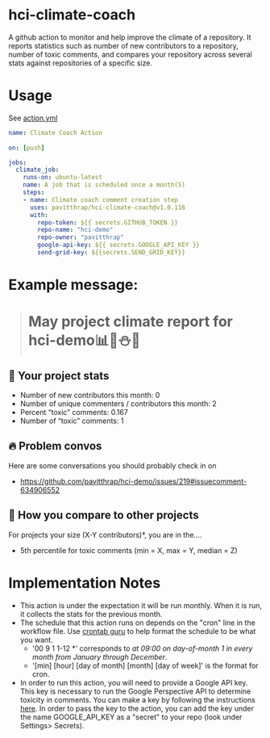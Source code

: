 # hci-climate-coach
A github action to monitor and help improve the climate of a repository. It reports statistics such as number of new contributors to a repository, number of toxic comments, and compares your repository across several stats against repositories of a specific size. 

# Usage

See [action.yml](action.yml)

```yaml
name: Climate Coach Action
  
on: [push]

jobs:
  climate_job:
    runs-on: ubuntu-latest
    name: A job that is scheduled once a month(S)
    steps:
    - name: Climate coach comment creation step
      uses: pavitthrap/hci-climate-coach@v1.0.116
      with:
        repo-token: ${{ secrets.GITHUB_TOKEN }}
        repo-name: "hci-demo"
        repo-owner: "pavitthrap"
        google-api-key: ${{ secrets.GOOGLE_API_KEY }}
        send-grid-key: ${{secrets.SEND_GRID_KEY}}
```


# Example message: 
> # May project climate report for hci-demo📊🐻⛄️🐛
## 🐻 Your project stats
- Number of new contributors this month: 0
- Number of unique commenters / contributors this month: 2
- Percent “toxic” comments: 0.167
- Number of “toxic” comments: 1
## 🔥 Problem convos
Here are some conversations you should probably check in on
- https://github.com/pavitthrap/hci-demo/issues/219#issuecomment-634906552
## 🐛 How you compare to other projects
For projects your size (X-Y contributors)*, you are in the….
- 5th percentile for toxic comments (min = X, max = Y, median = Z)

# Implementation Notes 
- This action is under the expectation it will be run monthly. When it is run, it collects the stats for the previous month. 
- The schedule that this action runs on depends on the "cron" line in the workflow file. Use [crontab guru](https://crontab.guru/) to help format the schedule to be what you want. 
  - '00 9 1 1-12 \*' corresponds to *at 09:00 on day-of-month 1 in every month from January through December*.
  - '[min] [hour] [day of month] [month] [day of week]' is the format for cron. 
- In order to run this action, you will need to provide a Google API key. This key is necessary to run the Google Perspective API to determine toxicity in comments. You can make a key by following the instructions [here](https://github.com/conversationai/perspectiveapi/tree/master/1-get-started#enable-the-api). In order to pass the key to the action, you can add the key under the name GOOGLE_API_KEY as a "secret" to your repo (look under Settings> Secrets). 
